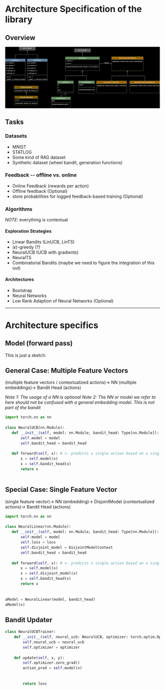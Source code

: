 # Architecture Specification of the library

## Overview
![Architecture UML](./architecture_12_12_2024.drawio.svg)

## Tasks

### Datasets
- MNIST
- STATLOG
- Some kind of RAG dataset
- Synthetic dataset (wheel bandit, generation functions)

### Feedback -- offline vs. online
- Online Feedback (rewards per action)
- Offline feedback (Optional)
- store probabilities for logged feedback-based training  (Optional)


### Algorithms
*NOTE*: everything is contextual
#### Exploration Strategies
- Linear Bandits (LinUCB, LinTS)
- ($\epsilon$)-greedy (?)
- NeuralUCB (UCB with gradients)
- NeuralTS
- Combinatorial Bandits (maybe we need to figure the integration of this out)

#### Architectures
- Bootstrap
- Neural Networks
- Low Rank Adaption of Neural Networks (Optional)

---

# Architecture specifics
 

## Model (forward pass)
This is just a sketch: 

## General Case: Multiple Feature Vectors
(multiple feature vectors / contextualized actions)-> NN  (multiple embeddings)-> Bandit Head (actions)

*Note 1: The usage of a NN is optional*
*Note 2: The NN or model we refer to here should not be confused with a general embedding model. This is not part of the bandit*

 ```python
import torch.nn as nn

class NeuralUCB(nn.Module): 
    def __init__(self, model: nn.Module, bandit_head: Type[nn.Module]):
        self.model = model
        self.bandit_head = bandit_head

    def forward(self, x): # <- predicts a single action based on a single feature vector
        x = self.model(x)
        x = self.bandit_head(x)
        return x
        
```



## Special Case: Single Feature Vector
(single feature vector)-> NN  (embedding)-> DisjointModel (contextualized actions)-> Bandit Head (actions)

 ```python
import torch.nn as nn

class NeuralLinear(nn.Module):
    def __init__(self, model: nn.Module, bandit_head: Type[nn.Module]):
        self.model = model
        self.loss = loss
        self.disjoint_model = DisjointModelContext
        self.bandit_head = bandit_head

    def forward(self, x): # <- predicts a single action based on a single feature vector
        x = self.model(x)
        x = self.disjoint_model(x)
        x = self.bandit_head(x)
        return x


aModel = NeuralLinear(model, bandit_head)
aModel(x)
```

## Bandit Updater

```python
class NeuralUCBTrainer:
    def __init__(self, neural_ucb: NeuralUCB, optimizer: torch.optim.Optimizer):
        self.neural_ucb = neural_ucb
        self.optimizer = optimizer

    def update(self, x, y):
        self.optimizer.zero_grad()
        action_pred = self.model(x)
        
        
        return loss
```

